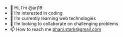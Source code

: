 - 👋 Hi, I’m @arj19
- 👀 I’m interested in coding
- 🌱 I’m currently learning web technologies
- 💞️ I’m looking to collaborate on challenging problems
- 📫 How to reach me phani.stark@gmail.com

<!---
arj19/arj19 is a ✨ special ✨ repository because its `README.md` (this file) appears on your GitHub profile.
You can click the Preview link to take a look at your changes.
--->
